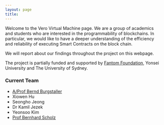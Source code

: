 ```yaml
---
layout: page
title:
---
```


Welcome to the Vero Virtual Machine page. We are a group of academics and students who are interested in the programmability of blockchains. In particular, we would like to have a deeper understanding of the efficiency and reliability of executing Smart Contracts on the block chain. 

We will report about our findings throughout the project on this webpage. 

The project is partially funded and supported by [Fantom Foundation](https://fantom.foundation), Yonsei University and The University of Sydney.

### Current Team

- [A/Prof Bernd Burgstaller](https://elc.yonsei.ac.kr/people.htm)
- Xiowen Hu
- Seongho Jeong
- Dr Kamil Jezek
- Yeonsoo Kim
- [Prof Bernhard Scholz](http://b-scholz.github.io)

